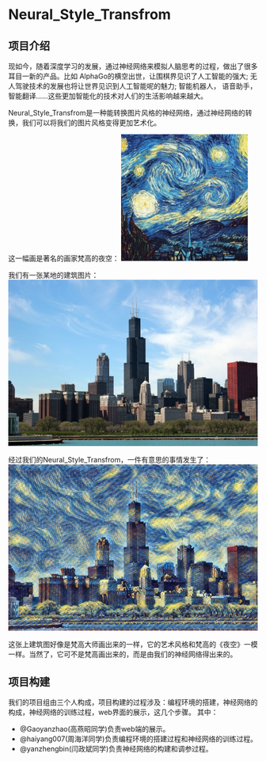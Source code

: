 Neural_Style_Transfrom
======================
项目介绍
----------------------
现如今，随着深度学习的发展，通过神经网络来模拟人脑思考的过程，做出了很多耳目一新的产品。比如 AlphaGo的横空出世，让围棋界见识了人工智能的强大;  无人驾驶技术的发展也将让世界见识到人工智能呢的魅力;  智能机器人， 语音助手， 智能翻译......这些更加智能化的技术对人们的生活影响越来越大。

Neural_Style_Transfrom是一种能转换图片风格的神经网络，通过神经网络的转换，我们可以将我们的图片风格变得更加艺术化。


这一幅画是著名的画家梵高的夜空：
![](md_images/style_denoised_starry.jpg)


我们有一张某地的建筑图片：
![](md_images/test.jpg)


经过我们的Neural_Style_Transfrom，一件有意思的事情发生了：
![](md_images/denoised_starry.jpg)


这张上建筑图好像是梵高大师画出来的一样，它的艺术风格和梵高的《夜空》一模一样。当然了，它可不是梵高画出来的，而是由我们的神经网络得出来的。

项目构建
----------------------
我们的项目组由三个人构成，项目构建的过程涉及：编程环境的搭建，神经网络的构成，神经网络的训练过程，web界面的展示，这几个步骤。
其中：
* @Gaoyanzhao(高燕昭同学)负责web端的展示。
* @haiyang007(周海洋同学)负责编程环境的搭建过程和神经网络的训练过程。
* @yanzhengbin(闫政斌同学)负责神经网络的构建和调参过程。



